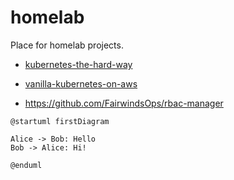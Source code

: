 # homelab

Place for homelab projects.

* [kubernetes-the-hard-way](./kubernetes-the-hard-way)
* [vanilla-kubernetes-on-aws](./vanilla-kubernetes-on-aws)



* https://github.com/FairwindsOps/rbac-manager


```
@startuml firstDiagram

Alice -> Bob: Hello
Bob -> Alice: Hi!

@enduml
```
